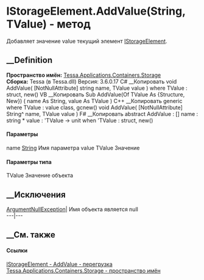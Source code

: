 # IStorageElement.AddValue<TValue>(String, TValue) - метод
Добавляет значение value текущий элемент
[IStorageElement](T_Tessa_Applications_Containers_Storage_IStorageElement.htm).
## __Definition
 **Пространство имён:**
[Tessa.Applications.Containers.Storage](N_Tessa_Applications_Containers_Storage.htm)  
 **Сборка:** Tessa (в Tessa.dll) Версия: 3.6.0.17
C# __Копировать
     void AddValue<TValue>(
    	[NotNullAttribute] string name,
    	TValue value
    )
    where TValue : struct, new()
VB __Копировать
     Sub AddValue(Of TValue As {Structure, New}) ( 
    	<NotNullAttribute> name As String,
    	value As TValue
    )
C++ __Копировать
    generic<typename TValue>
    where TValue : value class, gcnew()
    void AddValue(
    	[NotNullAttribute] String^ name, 
    	TValue value
    )
F# __Копировать
     abstract AddValue : 
            [<NotNullAttribute>] name : string * 
            value : 'TValue -> unit  when 'TValue : struct, new()
#### Параметры
name [String](https://learn.microsoft.com/dotnet/api/system.string)
     Имя параметра 
value TValue
     Значение 
#### Параметры типа
TValue
     Значение объекта 
## __Исключения
[ArgumentNullException](https://learn.microsoft.com/dotnet/api/system.argumentnullexception)|
Имя объекта является null  
---|---  
## __См. также
#### Ссылки
[IStorageElement -
](T_Tessa_Applications_Containers_Storage_IStorageElement.htm)
[AddValue -
перегрузка](Overload_Tessa_Applications_Containers_Storage_IStorageElement_AddValue.htm)
[Tessa.Applications.Containers.Storage - пространство
имён](N_Tessa_Applications_Containers_Storage.htm)
